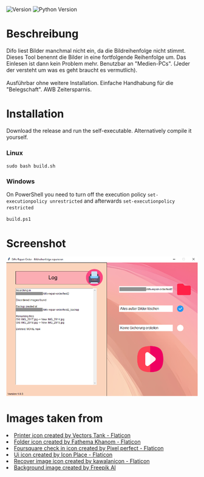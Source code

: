 ![Version](https://img.shields.io/badge/Version-1.0.0-blue)
![Python Version](https://img.shields.io/badge/Python-3.12-blue)

# Beschreibung

Difo liest Bilder manchmal nicht ein, da die Bildreihenfolge nicht stimmt. Dieses Tool benennt die Bilder in eine fortfolgende Reihenfolge um. Das Einlesen ist dann kein Problem mehr. Benutzbar an "Medien-PCs". (Jeder der versteht um was es geht braucht es vermutlich).
<br><br>
Ausführbar ohne weitere Installation. Einfache Handhabung für die "Belegschaft". AWB Zeitersparnis.

# Installation
Download the release and run the self-executable. Alternatively compile it yourself.
### Linux
```
sudo bash build.sh
```
### Windows
On PowerShell you need to turn off the execution policy `set-executionpolicy unrestricted` and afterwards `set-executionpolicy restricted`
```
build.ps1
```

# Screenshot

<img src="screenshot.png" alt="screenshot" width="750"/>

# Images taken from

<li>
<a href="https://www.flaticon.com/free-icon/paper_10216448?term=printer&page=1&position=15&origin=search&related_id=10216448" title="printer icons">Printer icon created by Vectors Tank - Flaticon</a>
</li>
<li>
<a href="https://www.flaticon.com/free-icon/folder_10263542?term=folder&page=1&position=14&origin=search&related_id=10263542" title="folder icon">Folder icon created by Fathema Khanom - Flaticon</a>
</li>
<li>
<a href="https://www.flaticon.com/free-icon/check_1828640?term=foursquare+check+in&page=1&position=4&origin=tag&related_id=1828640" title="foursquare check in icons">Foursquare check in icon created by Pixel perfect - Flaticon</a>
</li>
<li>
<a href="https://www.flaticon.com/free-icon/play_15194090?term=start&page=1&position=84&origin=search&related_id=15194090" title="ui icons">Ui icon created by Icon Place - Flaticon</a>
</li>
<li>
<a href="https://www.flaticon.com/free-icons/recover-image" title="recover image icons">Recover image icon created by kawalanicon - Flaticon</a>
</li>
<li>
<a href="https://www.freepik.com/pikaso/ai-image-generator" title="freepik ai image generator">Background image created by Freepik AI</a>
</li>
